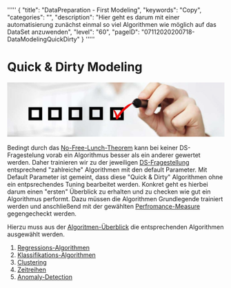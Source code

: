 '''''
{
"title": "DataPreparation - First Modeling",
"keywords": "Copy",
"categories": "",
"description": "Hier geht es darum mit einer automatisierung zunächst einmal so viel Algorithmen wie möglich auf das DataSet anzuwenden",
"level": "60",
"pageID": "07112020200718-DataModelingQuickDirty"
}
'''''

# Quick & Dirty Modeling

![BannerChecklist](./../imgs/2020-11-19-08-20-02.png)

Bedingt durch das [No-Free-Lunch-Theorem]() kann bei keiner DS-Fragestelung vorab ein Algorithmus besser als ein anderer gewertet werden. Daher trainieren wir zu der jeweiligen [DS-Fragestellung](07112020200718-Detailed-DS-Framing) entsprechend "zahlreiche" Algorithmen mit den default Parameter. Mit Default Parameter ist gemeint, dass diese "Quick & Dirty" Algorithmen ohne ein entpsrechendes Tuning bearbeitet werden. Konkret geht es hierbei darum einen "ersten" Überblick zu erhalten und zu checken wie gut ein Algorithmus performt. Dazu müssen die Algorithmen Grundlegende trainiert werden und anschließend mit der gewählten [Perfromance-Measure](07112020200718-PerformanceMeasure) gegengecheckt werden.

Hierzu muss aus der [Algoritmen-Überblick](19112020-AlgorithmenImplementierungÜberblick) die entsprechenden Algorithmen ausgewählt werden.

1. [Regressions-Algorithmen](19112020-RegressionsAlgorithmen)
2. [Klassifikations-Algorithmen]()
3. [Clustering]()
4. [Zeitreihen]()
5. [Anomaly-Detection]()
  
  
  
  



